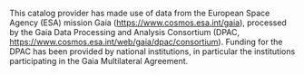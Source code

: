 This catalog provider has made use of data from the European Space Agency (ESA) mission Gaia (https://www.cosmos.esa.int/gaia), processed by the Gaia Data Processing and Analysis Consortium (DPAC, https://www.cosmos.esa.int/web/gaia/dpac/consortium). Funding for the DPAC has been provided by national institutions, in particular the institutions participating in the Gaia Multilateral Agreement.
